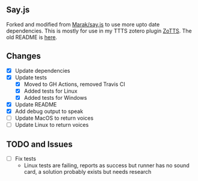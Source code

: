 ## Say.js
Forked and modified from [Marak/say.js](https://https://github.com/Marak/say.js) to use more upto date dependencies. This is mostly for use in my TTTS zotero plugin [ZoTTS](https://github.com/ImperialSquid/zotero-zotts). The old README is [here](README-OLD.md).

## Changes
- [x] Update dependencies
- [x] Update tests
  - [x] Moved to GH Actions, removed Travis CI
  - [x] Added tests for Linux
  - [x] Added tests for Windows
- [x] Update README
- [x] Add debug output to speak
- [ ] Update MacOS to return voices
- [ ] Update Linux to return voices

## TODO and Issues
- [ ] Fix tests
  - Linux tests are failing, reports as success but runner has no sound card, a solution probably exists but needs research